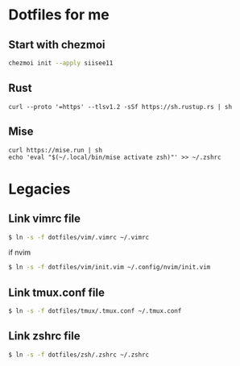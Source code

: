 # Dotfiles for me


## Start with chezmoi

```bash
chezmoi init --apply siisee11
```

## Rust

```
curl --proto '=https' --tlsv1.2 -sSf https://sh.rustup.rs | sh
```


## Mise

```
curl https://mise.run | sh
echo 'eval "$(~/.local/bin/mise activate zsh)"' >> ~/.zshrc
```



# Legacies

## Link vimrc file

```bash
$ ln -s -f dotfiles/vim/.vimrc ~/.vimrc
```

if nvim
```bash
$ ln -s -f dotfiles/vim/init.vim ~/.config/nvim/init.vim
```

## Link tmux.conf file

```bash
$ ln -s -f dotfiles/tmux/.tmux.conf ~/.tmux.conf
```

## Link zshrc file

```bash
$ ln -s -f dotfiles/zsh/.zshrc ~/.zshrc
```
